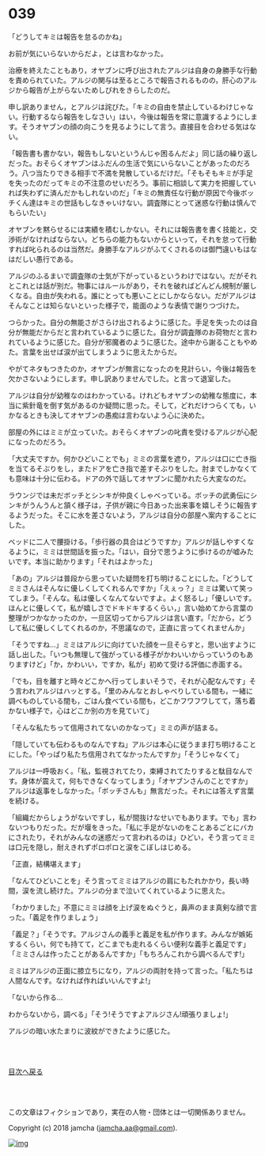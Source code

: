 # 039

「どうしてキミは報告を怠るのかね」  

お前が気にいらないからだよ，とは言わなかった。  

治療を終えたこともあり，オヤブンに呼び出されたアルジは自身の身勝手な行動を責められていた。アルジの関与は至るところで報告されるものの，肝心のアルジから報告が上がらないためしびれをきらしたのだ。  

申し訳ありません，とアルジは詫びた。「キミの自由を禁止しているわけじゃない。行動するなら報告をしなさい」はい，今後は報告を常に意識するようにします。そうオヤブンの顔の向こうを見るようにして言う。直接目を合わせる気はない。  

「報告書も書かない，報告もしないというんじゃ困るんだよ」同じ話の繰り返しだった。おそらくオヤブンはふだんの生活で気にいらないことがあったのだろう。八つ当たりできる相手で不満を発散しているだけだ。「そもそもキミが手足を失ったのだってキミの不注意のせいだろう。事前に相談して実力を把握していれば失わずに済んだかもしれないのだ」「キミの無責任な行動が原因で今後ボッチくん達はキミの世話もしなきゃいけない。調査隊にとって迷惑な行動は慎んでもらいたい」  

オヤブンを黙らせるには実績を積むしかない。それには報告書を書く技能と，交渉術がなければならない。どちらの能力もないからといって，それを怠って行動すれば叱られるのは当然だ。身勝手なアルジがふてくされるのは御門違いもはなはだしい愚行である。  

アルジのふるまいで調査隊の士気が下がっているというわけではない。だがそれとこれとは話が別だ。物事にはルールがあり，それを破ればどんどん規制が厳しくなる。自由が失われる。誰にとっても悪いことにしかならない。だがアルジはそんなことは知らないといった様子で，能面のような表情で謝りつづけた。  

つらかった。自分の無能さがさらけ出されるように感じた。手足を失ったのは自分が無能だからだと言われているように感じた。自分が調査隊のお荷物だと言われているように感じた。自分が邪魔者のように感じた。途中から謝ることもやめた。言葉を出せば涙が出てしまうように思えたからだ。  

やがてネタもつきたのか，オヤブンが無言になったのを見計らい，今後は報告を欠かさないようにします。申し訳ありませんでした。と言って退室した。  

アルジは自分が幼稚なのはわかっている。けれどもオヤブンの幼稚な態度に，本当に紫針竜を倒す気があるのか疑問に思った。そして，どれだけつらくても，いかなるときも決してオヤブンの愚痴は言わないよう心に決めた。  

部屋の外にはミミが立っていた。おそらくオヤブンの叱責を受けるアルジが心配になったのだろう。  

「大丈夫ですか。何かひどいことでも」ミミの言葉を遮り，アルジは口に亡き指を当てるそぶりをし，またドアを亡き指で差すそぶりをした。肘までしかなくても意味は十分に伝わる。ドアの外で話してオヤブンに聞かれたら大変なのだ。  

ラウンジでは未だボッチとシンキが仲良くしゃべっている。ボッチの武勇伝にシンキがうんうんと頷く様子は，子供が親に今日あった出来事を嬉しそうに報告するようだった。そこに水を差さないよう，アルジは自分の部屋へ案内することにした。  

ベッドに二人で腰掛ける。「歩行器の具合はどうですか」アルジが話しやすくなるように，ミミは世間話を振った。「はい，自分で思うように歩けるのが嘘みたいです。本当に助かります」「それはよかった」  

「あの」アルジは普段から思っていた疑問を打ち明けることにした。「どうしてミミさんはそんなに優しくしてくれるんですか」「えぇっ？」ミミは驚いて笑ってしまう。「そんな。私は優しくなんてないですよ。よく怒るし」「優しいです。ほんとに優しくて，私が嬉しさでドキドキするくらい，」言い始めてから言葉の整理がつかなかったのか，一旦区切ってからアルジは言い直す。「だから，どうして私に優しくしてくれるのか，不思議なので，正直に言ってくれませんか」  

「そうですね…」ミミはアルジに向けていた顔を一旦そらすと，思い出すように話し出した。「いつも無理して強がっている様子がかわいいからっていうのもありますけど」「か，かわいい，ですか，私が」初めて受ける評価に赤面する。  

「でも，目を離すと時々どこかへ行ってしまいそうで，それが心配なんです」そう言われアルジはハッとする。「里のみんなとおしゃべりしている間も，一緒に調べものしている間も，ごはん食べている間も，どこかフワフワしてて，落ち着かない様子で，心はどこか別の方を見ていて」  

「そんな私たちって信用されてないのかなって」ミミの声が詰まる。  

「隠していても伝わるものなんですね」アルジは本心に従うまま打ち明けることにした。「やっぱり私たち信用されてなかったんですか」「そうじゃなくて」  

アルジは一呼吸おく。「私，監視されてたり，束縛されてたりすると駄目なんです。身体が震えて，何もできなくなってしまう」「オヤブンさんのことですか」アルジは返事をしなかった。「ボッチさんも」無言だった。それには答えず言葉を続ける。  

「組織だからしょうがないですし，私が間抜けなせいでもあります。でも」言わないつもりだった。だが堰をきった。「私に手足がないのをことあるごとにバカにされたり，それがみんなの迷惑だって言われるのは」ひどい，そう言ってミミは口元を隠し，耐えきれずポロポロと涙をこぼしはじめる。  

「正直，結構堪えます」  

「なんてひどいことを」そう言ってミミはアルジの肩にもたれかかり，長い時間，涙を流し続けた。アルジの分まで泣いてくれているように思えた。  

「わかりました」不意にミミは顔を上げ涙をぬぐうと，鼻声のまま真剣な顔で言った。「義足を作りましょう」  

「義足？」「そうです。アルジさんの義手と義足を私が作ります。みんなが嫉妬するくらい，何でも持てて，どこまでも走れるくらい便利な義手と義足です」「ミミさんは作ったことがあるんですか」「もちろんこれから調べるんです!」  

ミミはアルジの正面に膝立ちになり，アルジの両肘を持って言った。「私たちは人間なんです。なければ作ればいいんですよ!」  

「ないから作る…  

わからないから，調べる」「そう!そうですよアルジさん!頑張りましょ!」  

アルジの暗い水たまりに波紋ができたように感じた。  

<br>  
<br>  

[目次へ戻る](https://github.com/jamcha-aa/OblivionReports/blob/master/README.md)  

<br>  
<br>  

この文章はフィクションであり，実在の人物・団体とは一切関係ありません。  

Copyright (c) 2018 jamcha (jamcha.aa@gmail.com).  

[![img](http://i.creativecommons.org/l/by-nc-sa/4.0/88x31.png)](http://creativecommons.org/licenses/by-nc-sa/4.0/deed)